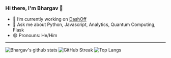 ### Hi there, I'm Bhargav 👋


- 🔭 I’m currently working on [DashOff](https://dashoff.netlify.app/)
- 💬 Ask me about Python, Javascript, Analytics, Quantum Computing, Flask
- 😄 Pronouns: He/Him
<!--
---

### Connect with me:

[<img align="left" alt="kaggle.com | Kaggle" width="22px" src="https://cdn4.iconfinder.com/data/icons/logos-and-brands/512/189_Kaggle_logo_logos-512.png" />][website]
[<img align="left" alt="github.com" width="22px" src="https://image.flaticon.com/icons/svg/25/25231.svg" />][github]
[<img align="left" alt="twitter | Twitter" width="25px" src="https://1000logos.net/wp-content/uploads/2017/06/Twitter-Logo.png" />][twitter]
[<img align="left" alt="linkedin | LinkedIn" width="22px" src="https://image.flaticon.com/icons/png/512/174/174857.png" />][linkedin]
[<img align="left" alt="instagram | Instagram" width="22px" src="https://www.freepnglogos.com/uploads/logo-ig-png/logo-ig-stunning-instagram-logo-vector-download-for-new-7.png" />][instagram]

-->


---
![Bhargav's github stats](https://github-readme-stats.vercel.app/api?username=glanzz&show_icons=true&include_all_commits=true&hide_title=true&hide_rank=true)
![GitHub Streak](https://streak-stats.demolab.com?user=glanzz&date_format=M%20j%5B%2C%20Y%5D&mode=weekly)
![Top Langs](https://github-readme-stats.vercel.app/api/top-langs/?username=glanzz&exclude_repo=talks)

